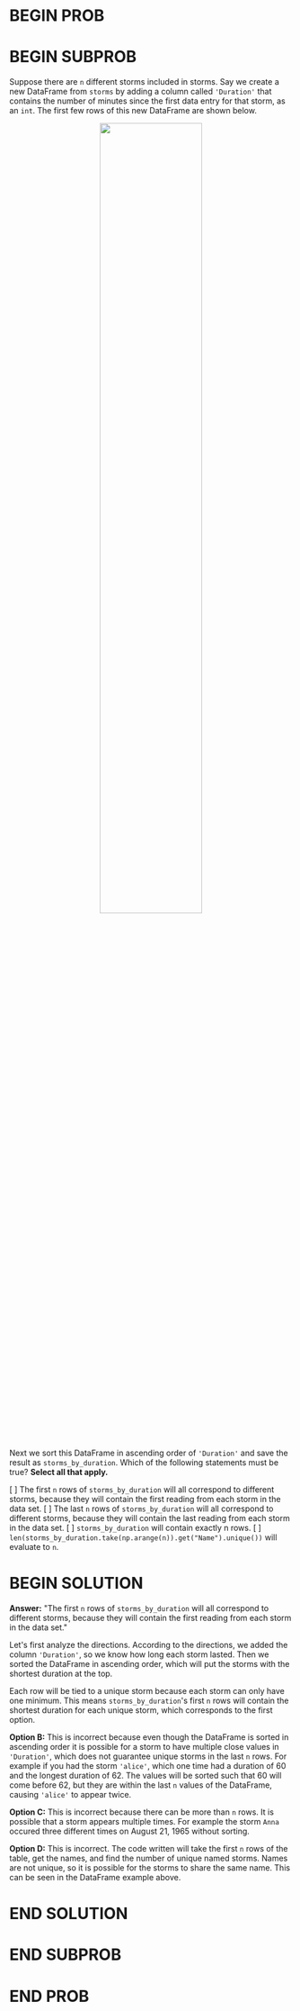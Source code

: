 # BEGIN PROB

# BEGIN SUBPROB

Suppose there are `n` different storms included in storms.
Say we create a new DataFrame from `storms` by adding a column called `'Duration'` that
contains the number of minutes since the first data entry for that storm, as an `int`. The
first few rows of this new DataFrame are shown below.

<center><img src='../assets/images/wi23-midterm/q4_wi23-midterm.png' width=60%></center>

Next we sort this DataFrame in ascending order of `'Duration'` and save the result as
`storms_by_duration`. Which of the following statements must be true? **Select all that
apply.**

[ ] The first `n` rows of `storms_by_duration` will all correspond to different storms, because they will contain the first reading from each storm in the data set.
[ ] The last `n` rows of `storms_by_duration` will all correspond to different storms, because they will contain the last reading from each storm in the data set.
[ ] `storms_by_duration` will contain exactly n rows.
[ ] `len(storms_by_duration.take(np.arange(n)).get("Name").unique())` will evaluate to `n`.


# BEGIN SOLUTION

**Answer:** "The first `n` rows of `storms_by_duration` will all correspond to different storms, because
they will contain the first reading from each storm in the data set."

Let's first analyze the directions. According to the directions, we added the column `'Duration'`, so we know how long each storm lasted. Then we sorted the DataFrame in ascending order, which will put the storms with the shortest duration at the top.

Each row will be tied to a unique storm because each storm can only have one minimum. This means `storms_by_duration`'s first `n` rows will contain the shortest duration for each unique storm, which corresponds to the first option.

**Option B:** This is incorrect because even though the DataFrame is sorted in ascending order it is possible for a storm to have multiple close values in `'Duration'`, which does not guarantee unique storms in the last `n` rows. For example if you had the storm `'alice'`, which one time had a duration of 60 and the longest duration of 62. The values will be sorted such that 60 will come before 62, but they are within the last `n` values of the DataFrame, causing `'alice'` to appear twice.

**Option C:** This is incorrect because there can be more than `n` rows. It is possible that a storm appears multiple times. For example the storm `Anna` occured three different times on August 21, 1965 without sorting.

**Option D:** This is incorrect. The code written will take the first `n` rows of the table, get the names, and find the number of unique named storms. Names are not unique, so it is possible for the storms to share the same name. This can be seen in the DataFrame example above.

# END SOLUTION

# END SUBPROB

# END PROB